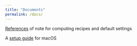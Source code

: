 ```yaml
---
title: "Documents"
permalink: /docs/
---
```


[References](https://github.com/lowderchris/reference) of note for computing recipes and default settings

A [setup guide](https://github.com/lowderchris/setup-macOS) for macOS

